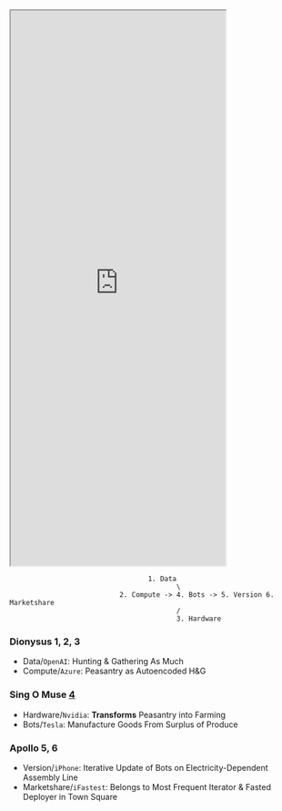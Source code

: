 <iframe src="https://www.youtube.com/embed/TWVbZ0WQ3s8" width="75%" height = "25%"></iframe>
                                      
                                      1. Data
                                             \
                               2. Compute -> 4. Bots -> 5. Version 6. Marketshare
                                             /
                                             3. Hardware


### Dionysus 1, 2, 3
- Data/`OpenAI`: Hunting & Gathering As Much
- Compute/`Azure`: Peasantry as Autoencoded H&G
  
### Sing O Muse [4](https://www.youtube.com/watch?v=EE1JhGFfTFQ)
- Hardware/`Nvidia`: **Transforms** Peasantry into Farming
- Bots/`Tesla`: Manufacture Goods From Surplus of Produce
  
### Apollo 5, 6
- Version/`iPhone`: Iterative Update of Bots on Electricity-Dependent Assembly Line
- Marketshare/`iFastest`: Belongs to Most Frequent Iterator & Fasted Deployer in Town Square
